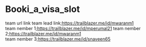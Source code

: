 # Booki_a_visa_slot
team url link
team lead link;https://trailblazer.me/id/mwaranm1  
team nember 1;https://trailblazer.me/id/mperumal21
team nember 2;https://trailblazer.me/id/mwaranm1  
team nember 3;https://trailblazer.me/id/snaveen65
